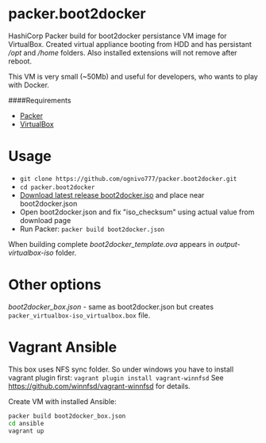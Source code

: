 # packer.boot2docker
HashiCorp Packer build for boot2docker persistance VM image for VirtualBox. Created virtual appliance booting from HDD and has persistant */opt* and */home* folders. Also installed extensions will not remove after reboot.

This VM is very small (~50Mb) and useful for developers, who wants to play with Docker.

####Requirements
* [Packer](#packer) 
* [VirtualBox](#virtualbox)

# Usage
* `git clone https://github.com/ognivo777/packer.boot2docker.git`
* `cd packer.boot2docker`
* [Download latest release boot2docker.iso](https://github.com/boot2docker/boot2docker/releases/latest) and place near boot2docker.json
* Open boot2docker.json and fix "iso_checksum" using actual value from download page
* Run Packer: `packer build boot2docker.json`

When building complete *boot2docker_template.ova* appears in *output-virtualbox-iso* folder.

# Other options
*boot2docker_box.json* - same as boot2docker.json but creates `packer_virtualbox-iso_virtualbox.box` file.

# Vagrant Ansible
This box uses NFS sync folder. So under windows you have to install vagrant plugin first:
`vagrant plugin install vagrant-winnfsd`
See https://github.com/winnfsd/vagrant-winnfsd for details.

Create VM with installed Ansible:
```bash
packer build boot2docker_box.json
cd ansible
vagrant up
```

